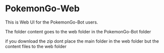 # PokemonGo-Web

This is Web UI for the PokemonGo-Bot users.

The folder content goes to the web folder in the PokemonGo-Bot folder

if you download the zip dont place the main folder in the web folder but the content files to the web folder